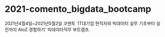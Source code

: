 # 2021-comento_bigdata_bootcamp
2021년4월4일~2021년5월2일 코멘토 'IT대기업 현직자와 빅데이터 실무 기초부터 실전까지 AtoZ 경험하기' 빅데이터직무 부트캠프. 

